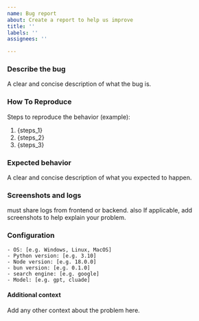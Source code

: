 ```yaml
---
name: Bug report
about: Create a report to help us improve
title: ''
labels: ''
assignees: ''

---
```

<!-- NOTE: check if a similar issue is already submitted. Please search among the [Issues] -->

### Describe the bug 
A clear and concise description of what the bug is.

### How To Reproduce
Steps to reproduce the behavior (example):
1. {steps_1}
2. {steps_2}
3. {steps_3}

### Expected behavior
A clear and concise description of what you expected to happen.

### Screenshots and logs
must share logs from frontend or backend. also If applicable, add screenshots to help explain your problem. 

### Configuration
```
- OS: [e.g. Windows, Linux, MacOS]
- Python version: [e.g. 3.10]
- Node version: [e.g. 18.0.0]
- bun version: [e.g. 0.1.0]
- search engine: [e.g. google]
- Model: [e.g. gpt, cluade]
```

#### Additional context
Add any other context about the problem here.
